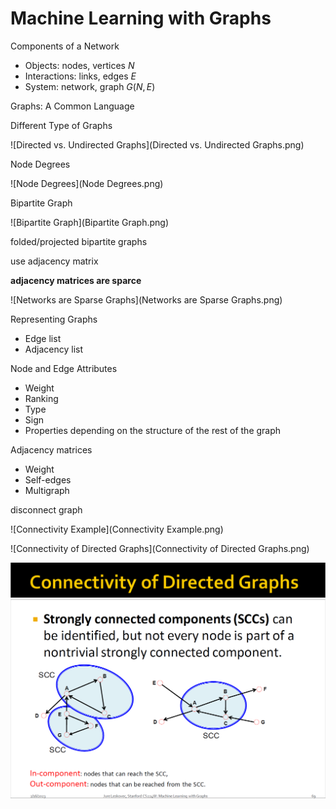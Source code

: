 # Machine Learning with Graphs

Components of a Network

+ Objects: nodes, vertices $N$
+ Interactions: links, edges $E$
+ System: network, graph $G(N,E)$



Graphs: A Common Language



Different Type of Graphs

![Directed vs. Undirected Graphs](Directed vs. Undirected Graphs.png)

Node Degrees

![Node Degrees](Node Degrees.png)

Bipartite Graph

![Bipartite Graph](Bipartite Graph.png)

folded/projected bipartite graphs

use adjacency matrix



**adjacency matrices are sparce**

![Networks are Sparse Graphs](Networks are Sparse Graphs.png)



Representing Graphs

+ Edge list
+ Adjacency list



Node and Edge Attributes

+ Weight 
+ Ranking
+ Type
+ Sign
+ Properties depending on the structure of the rest of the graph



Adjacency matrices

+ Weight
+ Self-edges
+ Multigraph



disconnect graph

![Connectivity Example](Connectivity Example.png)



![Connectivity of Directed Graphs](Connectivity of Directed Graphs.png)

![SCC](SCC.png)